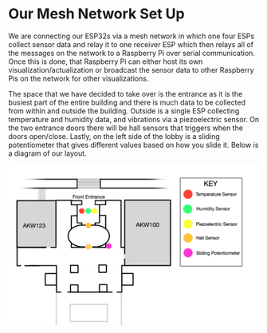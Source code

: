 # Our Mesh Network Set Up

We are connecting our ESP32s via a mesh network in which one four ESPs collect sensor data and relay it to one receiver ESP which then relays all of the messages on the network to a Raspberry Pi over serial communication. Once this is done, that Raspberry Pi can either host its own visualization/actualization or broadcast the sensor data to other Raspberry Pis on the network for other visualizations.

The space that we have decided to take over is the entrance as it is the busiest part of the entire building and there is much data to be collected from within and outside the building. Outside is a single ESP collecting temperature and humidity data, and vibrations via a piezoelectric sensor. On the two entrance doors there will be hall sensors that triggers when the doors open/close. Lastly, on the left side of the lobby is a sliding potentiometer that gives different values based on how you slide it. Below is a diagram of our layout.

![Mesh Diagram](https://github.com/gracec10/meshsystem/blob/master/meshDiagram.png)